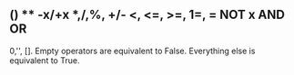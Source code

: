 ()
**
-x/+x
*,/,%,
+/-
<, <=, >=, 1=, =
NOT x
AND
OR
------------------------------------------------------------------------------------
0,'', []. Empty operators are equivalent to False. Everything else is equivalent to True.


